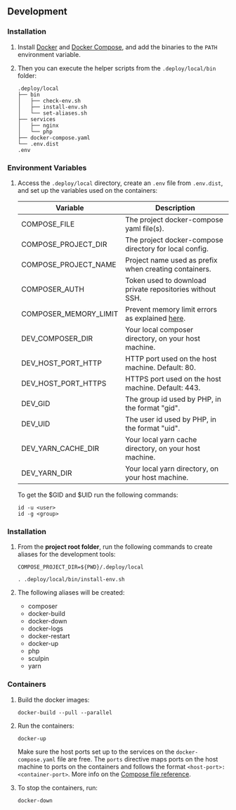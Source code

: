 ## Development ##

### Installation ###

1. Install [Docker](https://docs.docker.com/install/) and [Docker Compose](https://docs.docker.com/compose/install/),
   and add the binaries to the ``PATH`` environment variable.

2. Then you can execute the helper scripts from the ``.deploy/local/bin`` folder:

    ```
    .deploy/local
    ├── bin
    │   ├── check-env.sh
    │   ├── install-env.sh
    │   └── set-aliases.sh
    ├── services
    │   ├── nginx
    │   └── php
    ├── docker-compose.yaml
    └── .env.dist
    .env
    ```

### Environment Variables ###

1. Access the ``.deploy/local`` directory, create an ``.env`` file from ``.env.dist``, and set up
   the variables used on the containers:

    | Variable                     | Description                                              |
    | ---------------------------- | -------------------------------------------------------- |
    | COMPOSE_FILE                 | The project docker-compose yaml file(s).                 |
    | COMPOSE_PROJECT_DIR          | The project docker-compose directory for local config.   |
    | COMPOSE_PROJECT_NAME         | Project name used as prefix when creating containers.    |
    | COMPOSER_AUTH                | Token used to download private repositories without SSH. |
    | COMPOSER_MEMORY_LIMIT        | Prevent memory limit errors as explained [here](https://getcomposer.org/doc/articles/troubleshooting.md#memory-limit-errors). |
    | DEV_COMPOSER_DIR             | Your local composer directory, on your host machine.     |
    | DEV_HOST_PORT_HTTP           | HTTP port used on the host machine. Default: 80.         |
    | DEV_HOST_PORT_HTTPS          | HTTPS port used on the host machine. Default: 443.       |
    | DEV_GID                      | The group id used by PHP, in the format "gid".           |
    | DEV_UID                      | The user id used by PHP, in the format "uid".            |
    | DEV_YARN_CACHE_DIR           | Your local yarn cache directory, on your host machine.   |
    | DEV_YARN_DIR                 | Your local yarn directory, on your host machine.         |

    To get the $GID and $UID run the following commands:

    ```
    id -u <user>
    id -g <group>
    ```

### Installation

1. From the **project root folder**, run the following commands to create aliases
   for the development tools:

    ```
    COMPOSE_PROJECT_DIR=${PWD}/.deploy/local
    ```

    ```
    . .deploy/local/bin/install-env.sh
    ```

2. The following aliases will be created:

    * composer
    * docker-build
    * docker-down
    * docker-logs
    * docker-restart
    * docker-up
    * php
    * sculpin
    * yarn

### Containers

1. Build the docker images:

    ```
    docker-build --pull --parallel
    ```

1. Run the containers:

    ```
    docker-up
    ```

    Make sure the host ports set up to the services on the ``docker-compose.yaml``
    file are free. The ``ports`` directive maps ports on the host machine to
    ports on the containers and follows the format
    ``<host-port>:<container-port>``. More info on the
    [Compose file reference](https://docs.docker.com/compose/compose-file/#ports).

1. To stop the containers, run:

    ```
    docker-down
    ```
